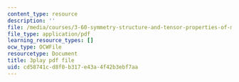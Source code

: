 ```yaml
---
content_type: resource
description: ''
file: /media/courses/3-60-symmetry-structure-and-tensor-properties-of-materials-fall-2005/cd58741cd8f0b317e43a4f42b3ebf7aa_e-DMqNXtT9Q.pdf
file_type: application/pdf
learning_resource_types: []
ocw_type: OCWFile
resourcetype: Document
title: 3play pdf file
uid: cd58741c-d8f0-b317-e43a-4f42b3ebf7aa
---
```

